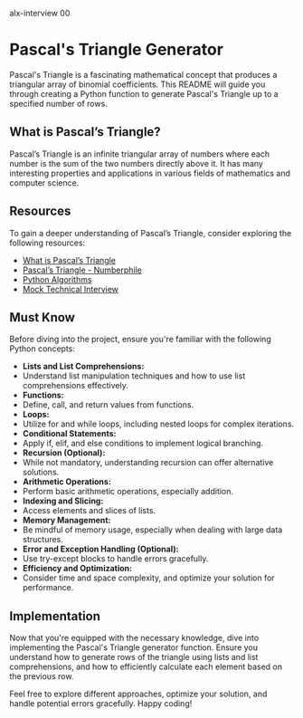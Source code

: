 alx-interview 00
# Pascal's Triangle Generator

Pascal's Triangle is a fascinating mathematical concept that produces a triangular array of binomial coefficients. This README will guide you through creating a Python function to generate Pascal's Triangle up to a specified number of rows.

## What is Pascal’s Triangle?

Pascal’s Triangle is an infinite triangular array of numbers where each number is the sum of the two numbers directly above it. It has many interesting properties and applications in various fields of mathematics and computer science.

## Resources

To gain a deeper understanding of Pascal’s Triangle, consider exploring the following resources:

- [What is Pascal’s Triangle](https://en.wikipedia.org/wiki/Pascal%27s_triangle)
- [Pascal’s Triangle - Numberphile](https://www.youtube.com/watch?v=XMriWTvPXHI)
- [Python Algorithms](https://www.python.org/about/apps/)
- [Mock Technical Interview](https://www.pramp.com/#/)

## Must Know

Before diving into the project, ensure you're familiar with the following Python concepts:

- **Lists and List Comprehensions:**
- Understand list manipulation techniques and how to use list comprehensions effectively.
- **Functions:**
-  Define, call, and return values from functions.
- **Loops:**
- Utilize for and while loops, including nested loops for complex iterations.
- **Conditional Statements:**
-  Apply if, elif, and else conditions to implement logical branching.
- **Recursion (Optional):**
-  While not mandatory, understanding recursion can offer alternative solutions.
- **Arithmetic Operations:**
-  Perform basic arithmetic operations, especially addition.
- **Indexing and Slicing:**
-  Access elements and slices of lists.
- **Memory Management:**
-  Be mindful of memory usage, especially when dealing with large data structures.
- **Error and Exception Handling
 (Optional):**
-  Use try-except blocks to handle errors gracefully.
- **Efficiency and Optimization:**
- Consider time and space complexity, and optimize your solution for performance.

## Implementation

Now that you're equipped with the necessary knowledge, dive into implementing the Pascal's Triangle generator function. Ensure you understand how to generate rows of the triangle using lists and list comprehensions, and how to efficiently calculate each element based on the previous row.

Feel free to explore different approaches, optimize your solution, and handle potential errors gracefully. Happy coding!
